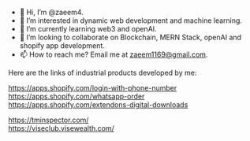 - 👋 Hi, I’m @zaeem4.
- 👀 I’m interested in dynamic web development and machine learning.
- 🌱 I’m currently learning web3 and openAI.
- 💞️ I’m looking to collaborate on Blockchain, MERN Stack, openAI and shopify app development.
- 📫 How to reach me? Email me at zaeem1169@gmail.com.

Here are the links of industrial products developed by me: <br/>

  https://apps.shopify.com/login-with-phone-number <br/>
  https://apps.shopify.com/whatsapp-order <br/>
  https://apps.shopify.com/extendons-digital-downloads <br/>

  https://tminspector.com/ <br/>
  https://viseclub.visewealth.com/ <br/>
  
<!---
zaeem4/zaeem4 is a ✨ special ✨ repository because its `README.md` (this file) appears on your GitHub profile.
You can click the Preview link to take a look at your changes.
--->
